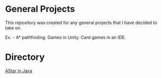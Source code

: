 # General Projects
This repository was created for any general projects that I have decided to take on.

Ex. - A* pathfinding. Games in Unity. Card games in an IDE.


# Directory
[AStar in Java](/AStar)
